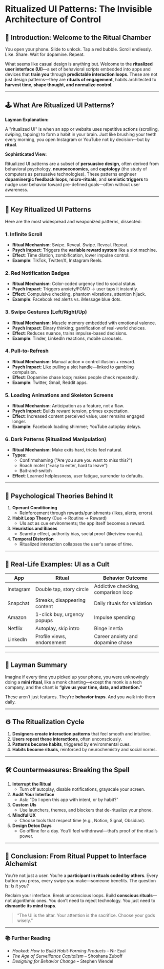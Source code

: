 # Ritualized UI Patterns: The Invisible Architecture of Control

## 🧠 Introduction: Welcome to the Ritual Chamber

You open your phone. Slide to unlock. Tap a red bubble. Scroll endlessly. Like. Share. Wait for dopamine. Repeat.

What seems like casual design is anything but. Welcome to the **ritualized user interface (UI)**—a set of behavioral scripts embedded into apps and devices that **train you** through **predictable interaction loops**. These are not just design patterns—they are **rituals of engagement**, habits architected to **harvest time, shape thought, and normalize control**.

---

## 🕹️ What Are Ritualized UI Patterns?

**Layman Explanation:**

A "ritualized UI" is when an app or website uses repetitive actions (scrolling, swiping, tapping) to form a habit in your brain. Just like brushing your teeth every morning, you open Instagram or YouTube not by decision—but by **ritual**.

**Sophisticated View:**

Ritualized UI patterns are a subset of **persuasive design**, often derived from behavioral psychology, **neuroeconomics**, and **captology** (the study of computers as persuasive technologies). These patterns engineer **dopaminergic feedback loops**, **micro-rituals**, and **semiotic triggers** to nudge user behavior toward pre-defined goals—often without user awareness.

---

## 🔁 Key Ritualized UI Patterns

Here are the most widespread and weaponized patterns, dissected:

### 1. Infinite Scroll
- **Ritual Mechanism**: Swipe. Reveal. Swipe. Reveal. Repeat.
- **Psych Impact**: Triggers the **variable reward system** like a slot machine.
- **Effect**: Time dilation, zombification, lower impulse control.
- **Example**: TikTok, Twitter/X, Instagram Reels.

### 2. Red Notification Badges
- **Ritual Mechanism**: Color-coded urgency tied to social status.
- **Psych Impact**: Triggers anxiety/FOMO → user taps it instantly.
- **Effect**: Compulsive checking, phantom vibrations, attention hijack.
- **Example**: Facebook red alerts vs. iMessage blue dots.

### 3. Swipe Gestures (Left/Right/Up)
- **Ritual Mechanism**: Muscle memory embedded with emotional valence.
- **Psych Impact**: Binary thinking; gamification of real-world choices.
- **Effect**: Reduces nuance, trains impulse-based decisions.
- **Example**: Tinder, LinkedIn reactions, mobile carousels.

### 4. Pull-to-Refresh
- **Ritual Mechanism**: Manual action = control illusion + reward.
- **Psych Impact**: Like pulling a slot handle—linked to gambling compulsion.
- **Effect**: Dopamine chase loop; makes people check repeatedly.
- **Example**: Twitter, Gmail, Reddit apps.

### 5. Loading Animations and Skeleton Screens
- **Ritual Mechanism**: Anticipation as a feature, not a flaw.
- **Psych Impact**: Builds reward tension, primes expectation.
- **Effect**: Increased content perceived value; user remains engaged longer.
- **Example**: Facebook loading shimmer; YouTube autoplay delays.

### 6. Dark Patterns (Ritualized Manipulation)
- **Ritual Mechanism**: Make exits hard, tricks feel natural.
- **Types**:
  - Confirmshaming ("Are you sure you want to miss this?")
  - Roach motel ("Easy to enter, hard to leave")
  - Bait-and-switch
- **Effect**: Learned helplessness, user fatigue, surrender to defaults.

---

## 🔮 Psychological Theories Behind It

1. **Operant Conditioning**  
   - Reinforcement through rewards/punishments (likes, alerts, errors).
2. **Habit Loop Theory** (Cue → Routine → Reward)  
   - UIs act as cue environments; the app itself becomes a reward.
3. **Heuristics and Biases**  
   - Scarcity effect, authority bias, social proof (like/view counts).
4. **Temporal Distortion**  
   - Ritualized interaction collapses the user's sense of time.

---

## 🧬 Real-Life Examples: UI as a Cult

| App         | Ritual                         | Behavior Outcome               |
|-------------|--------------------------------|--------------------------------|
| Instagram   | Double tap, story circle       | Addictive checking, comparison loop |
| Snapchat    | Streaks, disappearing content  | Daily rituals for validation   |
| Amazon      | 1-click buy, urgency popups    | Impulse spending               |
| Netflix     | Autoplay, skip intro           | Binge inertia                  |
| LinkedIn    | Profile views, endorsement     | Career anxiety and dopamine chase |

---

## 🧠 Layman Summary

Imagine if every time you picked up your phone, you were unknowingly doing a **mini ritual**, like a monk chanting—except the monk is a tech company, and the chant is **“give us your time, data, and attention.”**

These aren’t just features. They’re **behavior traps**. And you walk into them daily.

---

## ⚙️ The Ritualization Cycle

1. **Designers create interaction patterns** that feel smooth and intuitive.  
2. **Users repeat these interactions**, often unconsciously.  
3. **Patterns become habits**, triggered by environmental cues.  
4. **Habits become rituals**, reinforced by neurochemistry and social norms.

---

## 🛠️ Countermeasures: Breaking the Spell

1. **Interrupt the Ritual**
   - Turn off autoplay, disable notifications, grayscale your screen.
2. **Audit Your Interface**
   - Ask: “Do I open this app with intent, or by habit?”
3. **Custom UIs**
   - Use launchers, themes, and blockers that de-ritualize your phone.
4. **Mindful UX**
   - Choose tools that respect time (e.g., Notion, Signal, Obsidian).
5. **Design Detox Days**
   - Go offline for a day. You’ll feel withdrawal—that’s proof of the ritual’s power.

---

## 🧭 Conclusion: From Ritual Puppet to Interface Alchemist

You’re not just a user. You’re a **participant in rituals coded by others**. Every button you press, every swipe you make—someone benefits. The question is: *Is it you?*

Reclaim your interface. Break unconscious loops. Build **conscious rituals**—not algorithmic ones. You don’t need to reject technology. You just need to **dismantle its mind traps**.

> “The UI is the altar. Your attention is the sacrifice. Choose your gods wisely.”

---

### 📚 Further Reading

- *Hooked: How to Build Habit-Forming Products* – Nir Eyal  
- *The Age of Surveillance Capitalism* – Shoshana Zuboff  
- *Designing for Behavior Change* – Stephen Wendel
